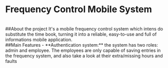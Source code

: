 <h1>Frequency Control Mobile System</h1>
<br/>
##About the project
It's a mobile frequency control system which intens do substitute the time book, turning it into a reliable, easy-to-use and full of informations mobile application.
<br/>
##Main Features
- **Authentication system:** the system has two roles: admin and employee. The employees are only capable of saving entries in the frequency system, and also take a look at their extra/missing hours and faults
